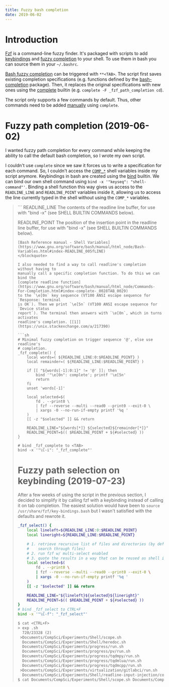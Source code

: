 ```yaml
---
title: Fuzzy bash completion
date: 2019-06-02
---
```


# Introduction

[Fzf](https://github.com/junegunn/fzf) is a command-line fuzzy finder. It's packaged
with scripts to add [keybindings](https://github.com/junegunn/fzf#key-bindings-for-command-line)
and [fuzzy completion](https://github.com/junegunn/fzf#fuzzy-completion-for-bash-and-zsh)
to your shell. To use them in bash you can source them in your `~/.bashrc`.

[Bash fuzzy completion](https://github.com/junegunn/fzf/blob/0030d184481686384676537857614977e1fd2f94/shell/completion.bash)
can be triggered with `**<TAB>`. The script first saves existing completion
specifications (e.g. functions defined by the
[bash-completion](https://github.com/scop/bash-completion) package). Then, it
replaces the original specifications with new ones using the
[complete](https://www.gnu.org/software/bash/manual/html_node/Programmable-Completion-Builtins.html)
builtin (e.g. `complete -F _fzf_path_completion cd`).

The script only supports a few commands by default. Thus, other commands need
to be added [manually](https://github.com/junegunn/fzf#supported-commands) using
`complete`.

# Fuzzy path completion (2019-06-02)

I wanted fuzzy path completion for every command while keeping the ability to
call the default bash completion, so I wrote my own script.

I couldn't use `complete` since we saw it forces us to write a specification
for each command. So, I couldn't access the
[`COMP_*`](https://www.gnu.org/software/bash/manual/html_node/Bash-Variables.html#index-COMP_005fCWORD)
shell variables inside my script anymore. Keybindings in bash are created using
the
[bind](https://www.gnu.org/software/bash/manual/html_node/Bash-Builtins.html#index-bind)
builtin. We can bind our own shell command using `bind -x '"keyseq":
"shell-command"'`. Binding a shell function this way gives us access to the
`READLINE_LINE` and `READLINE_POINT` variables inside it, allowing us to access
the line currently typed in the shell without using the `COMP_*` variables.

<blockquote>
```
READLINE_LINE
    The contents of the readline line buffer, for use with "bind -x"
    (see SHELL BUILTIN COMMANDS below).

READLINE_POINT
    The position of the insertion point in the readline line buffer,
    for use with "bind -x" (see SHELL BUILTIN COMMANDS below).
```
[Bash Reference manual - Shell Variables](https://www.gnu.org/software/bash/manual/html_node/Bash-Variables.html#index-READLINE_005fLINE)
</blockquote>

I also needed to find a way to call readline's completion without having to
manually call a specific completion function. To do this we can bind the
[complete readline function](https://www.gnu.org/software/bash/manual/html_node/Commands-For-Completion.html#index-complete-_0028TAB_0029)
to the `\e[0n` key sequence (VT100 ANSI escape sequence for `Response: terminal
is OK`). Then we print `\e[5n` (VT100 ANSI escape sequence for `Device status
report`). The terminal then answers with `\e[0n`, which in turns activates
readline's completion. [[1]](https://unix.stackexchange.com/a/217390)

```sh
# Minimal fuzzy completion on trigger sequence '@', else use readline's
# completion.
_fzf_complete() {
    local words=( ${READLINE_LINE:0:$READLINE_POINT} )
    local remainder=( ${READLINE_LINE:$READLINE_POINT} )

    if [[ "${words[-1]:0:1}" != '@' ]]; then
        bind '"\e[0n": complete'; printf '\e[5n'
        return
    fi
    unset 'words[-1]'

    local selected=$(
        fd . --print0 \
        | fzf --reverse --multi --read0 --print0 --exit-0 \
        | xargs -0 --no-run-if-empty printf '%q '
    )
    [[ -z "$selected" ]] && return

    READLINE_LINE="${words[*]} ${selected}${remainder[*]}"
    READLINE_POINT=$(( $READLINE_POINT + ${#selected} ))
}

# bind _fzf_complete to <TAB>
bind -x '"\C-i": "_fzf_complete"'
```

# Fuzzy path selection on keybinding (2019-07-23)

After a few weeks of using the script in the previous section, I decided to
simplify it by calling fzf with a keybinding instead of calling it on tab
completion. The easiest solution would have been to `source
/usr/share/fzf/key-bindings.bash` but I wasn't satisfied with the defaults and
rewrote it.

```sh
_fzf_select() {
    local lineleft=${READLINE_LINE:0:$READLINE_POINT}
    local lineright=${READLINE_LINE:$READLINE_POINT}

    # 1. retrieve recursive list of files and directories (by default fzf only
    #    search through files)
    # 2. run fzf w/ multi-select enabled
    # 3. quote the results in a way that can be reused as shell input
    local selected=$(
        fd . --print0 \
        | fzf --reverse --multi --read0 --print0 --exit-0 \
        | xargs -0 --no-run-if-empty printf '%q '
    )
    [[ -z "$selected" ]] && return

    READLINE_LINE="${lineleft}${selected}${lineright}"
    READLINE_POINT=$(( $READLINE_POINT + ${#selected} ))
}
# bind _fzf_select to CTRL+F
bind -x '"\C-f": "_fzf_select"'
```

```txt
$ cat <CTRL+F>
> exp .sh
  720/23328 (2)
 >Documents/CompSci/Experiments/Shell/scope.sh
  Documents/CompSci/Experiments/Shell/heredoc.sh
  Documents/CompSci/Experiments/progress/run.sh
  Documents/CompSci/Experiments/progress/pv/run.sh
  Documents/CompSci/Experiments/progress/tqdmpy/run.sh
  Documents/CompSci/Experiments/progress/tqdmlua/run.sh
  Documents/CompSci/Experiments/progress/tqdmcpp/run.sh
 >Documents/CompSci/Experiments/virtualization/gitlabci/run.sh
  Documents/CompSci/Experiments/Shell/readline-input-injection/completion.sh
$ cat Documents/CompSci/Experiments/Shell/scope.sh Documents/CompSci/Experiments/virtualization/gitlabci/run.sh
```
